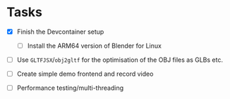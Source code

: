 # Tasks

- [x] Finish the Devcontainer setup
  - [ ] Install the ARM64 version of Blender for Linux
- [ ] Use `GLTFJSX`/`obj2gltf` for the optimisation of the OBJ files as GLBs etc.
- [ ] Create simple demo frontend and record video

- [ ] Performance testing/multi-threading
